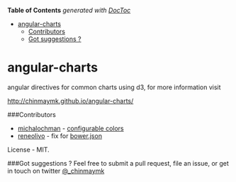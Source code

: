 <!-- START doctoc generated TOC please keep comment here to allow auto update -->
<!-- DON'T EDIT THIS SECTION, INSTEAD RE-RUN doctoc TO UPDATE -->
**Table of Contents**  *generated with [DocToc](https://github.com/thlorenz/doctoc)*

- [angular-charts](#angular-charts)
    - [Contributors](#contributors)
    - [Got suggestions ?](#got-suggestions-)

<!-- END doctoc generated TOC please keep comment here to allow auto update -->

angular-charts
==============

angular directives for common charts using d3, for more information visit

http://chinmaymk.github.io/angular-charts/

###Contributors
* [michalochman](https://github.com/michalochman) - [configurable colors](https://github.com/chinmaymk/angular-charts/commits?author=michalochman)
* [reneolivo](https://github.com/reneolivo) - fix for [bower.json](https://github.com/chinmaymk/angular-charts/commits?author=reneolivo)

License - MIT.

###Got suggestions ?
Feel free to submit a pull request, file an issue, or get in touch on twitter [@_chinmaymk](https://twitter.com/_chinmaymk)
